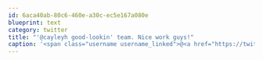 ```yaml
---
id: 6aca40ab-80c6-460e-a30c-ec5e167a080e
blueprint: text
category: twitter
title: "'@cayleyh good-lookin' team. Nice work guys!"
caption: '<span class="username username_linked">@<a href="https://twitter.com/cayleyh" title="cayleyh">cayleyh</a></span> good-lookin'' team. Nice work guys!'
---
```

